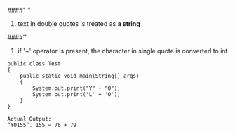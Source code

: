 ####" "
1. text in double quotes is treated as **a string**

####''
1. if '+' operator is present, the character in single quote is converted to int

```
public class Test
{
    public static void main(String[] args)
    {
        System.out.print("Y" + "O");
        System.out.print('L' + 'O');
    }
}

Actual Output:
“YO155”. 155 = 76 + 79
```